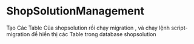 # ShopSolutionManagement
Tạo Các Table Của shopsolution 
rồi chạy migration , và chạy lệnh script-migration để hiển thị các Table trong database shopsolution 
